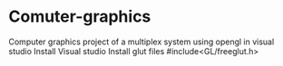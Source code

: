 # Comuter-graphics
Computer graphics project of a multiplex system using opengl in visual studio
Install Visual studio
Install glut files
#include<GL/freeglut.h>

